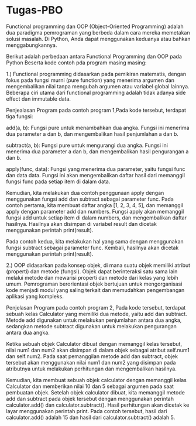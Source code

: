 # Tugas-PBO

Functional programming dan OOP (Object-Oriented Programming) adalah dua paradigma pemrograman yang berbeda dalam cara mereka memetakan solusi masalah. Di Python, Anda dapat menggunakan keduanya atau bahkan menggabungkannya.

Berikut adalah perbedaan antara Functional Programming dan OOP pada Python Beserta kode contoh pda program masing masing:

1.) Functional programming didasarkan pada pemikiran matematis, dengan fokus pada fungsi murni (pure function) yang menerima argumen dan mengembalikan nilai tanpa mengubah argumen atau variabel global lainnya. Beberapa ciri utama dari functional programming adalah tidak adanya side effect dan immutable data. 

Penjealasan Program pada contoh program 1,Pada kode tersebut, terdapat tiga fungsi:

add(a, b): Fungsi pure untuk menambahkan dua angka. Fungsi ini menerima dua parameter a dan b, dan mengembalikan hasil penjumlahan a dan b.

subtract(a, b): Fungsi pure untuk mengurangi dua angka. Fungsi ini menerima dua parameter a dan b, dan mengembalikan hasil pengurangan a dan b.

apply(func, data): Fungsi yang menerima dua parameter, yaitu fungsi func dan data data. Fungsi ini akan mengembalikan daftar hasil dari memanggil fungsi func pada setiap item di dalam data.

Kemudian, kita melakukan dua contoh penggunaan apply dengan menggunakan fungsi add dan subtract sebagai parameter func. Pada contoh pertama, kita membuat daftar angka [1, 2, 3, 4, 5], dan memanggil apply dengan parameter add dan numbers. Fungsi apply akan memanggil fungsi add untuk setiap item di dalam numbers, dan mengembalikan daftar hasilnya. Hasilnya akan disimpan di variabel result dan dicetak menggunakan perintah print(result).

Pada contoh kedua, kita melakukan hal yang sama dengan menggunakan fungsi subtract sebagai parameter func. Kembali, hasilnya akan dicetak menggunakan perintah print(result).

2.) OOP didasarkan pada konsep objek, di mana suatu objek memiliki atribut (properti) dan metode (fungsi). Objek dapat berinteraksi satu sama lain melalui metode dan mewarisi properti dan metode dari kelas yang lebih umum. Pemrograman berorientasi objek bertujuan untuk mengorganisasi kode menjadi modul yang saling terkait dan memudahkan pengembangan aplikasi yang kompleks.

Penjelasan Program pada contoh program 2, Pada kode tersebut, terdapat sebuah kelas Calculator yang memiliki dua metode, yaitu add dan subtract. Metode add digunakan untuk melakukan penjumlahan antara dua angka, sedangkan metode subtract digunakan untuk melakukan pengurangan antara dua angka.

Ketika sebuah objek Calculator dibuat dengan memanggil kelas tersebut, nilai num1 dan num2 akan disimpan di dalam objek sebagai atribut self.num1 dan self.num2. Pada saat pemanggilan metode add dan subtract, objek tersebut akan menggunakan nilai num1 dan num2 yang disimpan pada atributnya untuk melakukan perhitungan dan mengembalikan hasilnya.

Kemudian, kita membuat sebuah objek calculator dengan memanggil kelas Calculator dan memberikan nilai 10 dan 5 sebagai argumen pada saat pembuatan objek. Setelah objek calculator dibuat, kita memanggil metode add dan subtract pada objek tersebut dengan menggunakan perintah calculator.add() dan calculator.subtract(). Hasil perhitungan akan dicetak ke layar menggunakan perintah print. Pada contoh tersebut, hasil dari calculator.add() adalah 15 dan hasil dari calculator.subtract() adalah 5.






